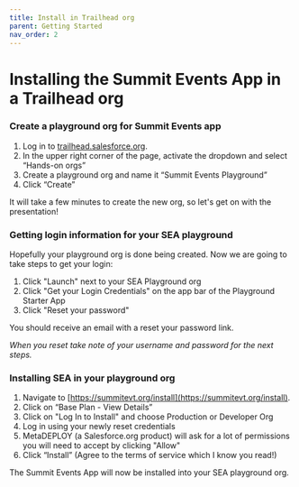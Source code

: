 ```yaml
---
title: Install in Trailhead org
parent: Getting Started
nav_order: 2
---
```


# Installing the Summit Events App in a Trailhead org

### Create a playground org for Summit Events app 

  1. Log in to [trailhead.salesforce.org](https://trailhead.salesforce.com/today).
  2. In the upper right corner of the page, activate the dropdown and select “Hands-on orgs”
  3. Create a playground org and name it “Summit Events Playground”
  4. Click “Create”
     
<p>It will take a few minutes to create the new org, so let's get on with the presentation!</p>



### Getting login information for your SEA playground

Hopefully your playground org is done being created. Now we are going to take steps to get your login:

1. Click "Launch" next to your SEA Playground org
2. Click "Get your Login Credentials" on the app bar of the Playground Starter App
3. Click "Reset your password"

You should receive an email with a reset your password link.

<i>When you reset take note of your username and password for the next steps. </i>

### Installing SEA in your playground org


  1. Navigate to [https://summitevt.org/install](https://summitevt.org/install).
  2. Click on “Base Plan - View Details”
  3. Click on "Log In to Install" and choose Production or Developer Org
  4. Log in using your newly reset credentials
  5. MetaDEPLOY (a Salesforce.org product) will ask for a lot of permissions you will need to accept by clicking "Allow"
  6. Click “Install” (Agree to the terms of service which I know you read!) 
  <p>The Summit Events App will now be installed into your SEA playground org.</p>
